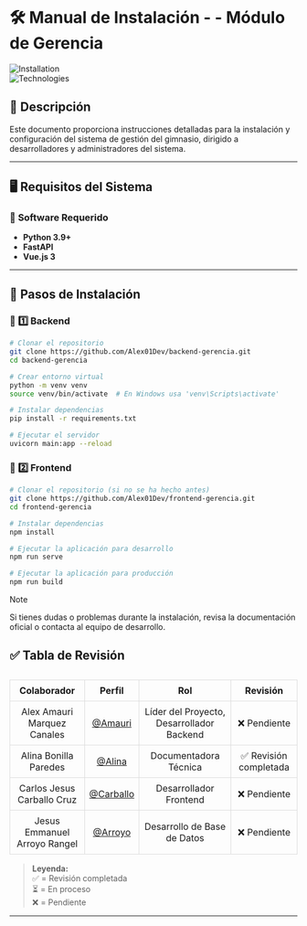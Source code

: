  # 🛠️ Manual de Instalación - - Módulo de Gerencia 

![Installation](https://img.shields.io/badge/Instalación-Guía%20Rápida-blue?style=for-the-badge)  
![Technologies](https://img.shields.io/badge/Tecnologías-FastAPI%20|%20Vue.js%20|%20MySQL-red?style=for-the-badge)  

## 📌 **Descripción**  
Este documento proporciona instrucciones detalladas para la instalación y configuración del sistema de gestión del gimnasio, dirigido a desarrolladores y administradores del sistema.

---

## 🖥️ **Requisitos del Sistema**  

### 🔹 **Software Requerido**  
- **Python 3.9+**  
- **FastAPI**  
- **Vue.js 3**  

---

## 🚀 **Pasos de Instalación**  

### 🔹 **1️⃣ Backend**  
```bash
# Clonar el repositorio
git clone https://github.com/Alex01Dev/backend-gerencia.git
cd backend-gerencia

# Crear entorno virtual
python -m venv venv
source venv/bin/activate  # En Windows usa 'venv\Scripts\activate'

# Instalar dependencias
pip install -r requirements.txt

# Ejecutar el servidor
uvicorn main:app --reload
```

### 🔹 **2️⃣ Frontend**  
```bash
# Clonar el repositorio (si no se ha hecho antes)
git clone https://github.com/Alex01Dev/frontend-gerencia.git
cd frontend-gerencia

# Instalar dependencias
npm install

# Ejecutar la aplicación para desarrollo
npm run serve

# Ejecutar la aplicación para producción
npm run build
```

> [!NOTE]  
> Si tienes dudas o problemas durante la instalación, revisa la documentación oficial o contacta al equipo de desarrollo.


## ✅ Tabla de Revisión  

<table style="width: 100%; border-collapse: collapse; margin-top: 30px;">
  <thead>
    <tr>
      <th style="border: 1px solid #ddd; padding: 8px; text-align: center;">Colaborador</th>
      <th style="border: 1px solid #ddd; padding: 8px; text-align: center;">Perfil</th>
      <th style="border: 1px solid #ddd; padding: 8px; text-align: center;">Rol</th>
      <th style="border: 1px solid #ddd; padding: 8px; text-align: center;">Revisión</th>
    </tr>
  </thead>
  <tbody>
    <tr>
      <td style="border: 1px solid #ddd; padding: 8px; text-align: center;">Alex Amauri Marquez Canales</td>
      <td style="border: 1px solid #ddd; padding: 8px; text-align: center;"><a href="https://github.com/Alex01Dev" target="_blank">@Amauri</a></td>
      <td style="border: 1px solid #ddd; padding: 8px; text-align: center;">Líder del Proyecto, Desarrollador Backend</td>
      <td style="border: 1px solid #ddd; padding: 8px; text-align: center;">❌ Pendiente</td>
    </tr>
    <tr>
      <td style="border: 1px solid #ddd; padding: 8px; text-align: center;">Alina Bonilla Paredes</td>
      <td style="border: 1px solid #ddd; padding: 8px; text-align: center;"><a href="https://github.com/Ali-2121" target="_blank">@Alina</a></td>
      <td style="border: 1px solid #ddd; padding: 8px; text-align: center;">Documentadora Técnica</td>
      <td style="border: 1px solid #ddd; padding: 8px; text-align: center;">✅ Revisión completada</td>
    </tr>
    <tr>
      <td style="border: 1px solid #ddd; padding: 8px; text-align: center;">Carlos Jesus Carballo Cruz</td>
      <td style="border: 1px solid #ddd; padding: 8px; text-align: center;"><a href="https://github.com/CarlosJ67" target="_blank">@Carballo</a></td>
      <td style="border: 1px solid #ddd; padding: 8px; text-align: center;">Desarrollador Frontend</td>
      <td style="border: 1px solid #ddd; padding: 8px; text-align: center;">❌ Pendiente</td>
    </tr>
    <tr>
      <td style="border: 1px solid #ddd; padding: 8px; text-align: center;">Jesus Emmanuel Arroyo Rangel</td>
      <td style="border: 1px solid #ddd; padding: 8px; text-align: center;"><a href="https://github.com/des-arrosho" target="_blank">@Arroyo</a></td>
      <td style="border: 1px solid #ddd; padding: 8px; text-align: center;">Desarrollo de Base de Datos</td>
      <td style="border: 1px solid #ddd; padding: 8px; text-align: center;">❌ Pendiente</td>
    </tr>
  </tbody>
</table>

> **Leyenda:**  
> ✅ = Revisión completada  
> ⏳ = En proceso  
> ❌ = Pendiente  

--- 
